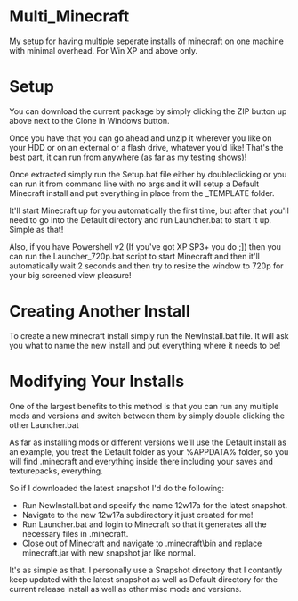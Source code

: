 Multi_Minecraft
===============

My setup for having multiple seperate installs of minecraft on one machine with minimal overhead. For Win XP and above only.

Setup
=====

You can download the current package by simply clicking the ZIP button up above next to the Clone in Windows button.

Once you have that you can go ahead and unzip it wherever you like on your HDD or on an external or a flash drive, whatever you'd like! That's the best part, it can run from anywhere (as far as my testing shows)!

Once extracted simply run the Setup.bat file either by doubleclicking or you can run it from command line with no args and it will setup a Default Minecraft install and put everything in place from the _TEMPLATE folder.

It'll start Minecraft up for you automatically the first time, but after that you'll need to go into the Default directory and run Launcher.bat to start it up. Simple as that!

Also, if you have Powershell v2 (If you've got XP SP3+ you do ;]) then you can run the Launcher_720p.bat script to start Minecraft and then it'll automatically wait 2 seconds and then try to resize the window to 720p for your big screened view pleasure!

Creating Another Install
========================

To create a new minecraft install simply run the NewInstall.bat file. It will ask you what to name the new install and put everything where it needs to be!

Modifying Your Installs
=======================

One of the largest benefits to this method is that you can run any multiple mods and versions and switch between them by simply double clicking the other Launcher.bat

As far as installing mods or different versions we'll use the Default install as an example, you treat the Default folder as your %APPDATA% folder, so you will find .minecraft and everything inside there including your saves and texturepacks, everything.

So if I downloaded the latest snapshot I'd do the following:
* Run NewInstall.bat and specify the name 12w17a for the latest snapshot.
* Navigate to the new 12w17a subdirectory it just created for me!
* Run Launcher.bat and login to Minecraft so that it generates all the necessary files in .minecraft.
* Close out of Minecraft and navigate to .minecraft\bin and replace minecraft.jar with new snapshot jar like normal.

It's as simple as that. I personally use a Snapshot directory that I contantly keep updated with the latest snapshot as well as Default directory for the current release install as well as other misc mods and versions.